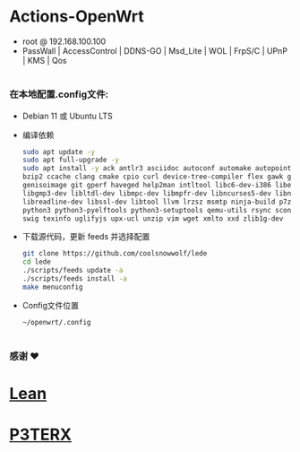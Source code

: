 # Actions-OpenWrt

- root  @  192.168.100.100
- PassWall | AccessControl | DDNS-GO | Msd_Lite | WOL | FrpS/C | UPnP | KMS | Qos 
#
### 在本地配置.config文件:
- Debian 11 或 Ubuntu LTS
- 编译依赖

   ```bash
   sudo apt update -y
   sudo apt full-upgrade -y
   sudo apt install -y ack antlr3 asciidoc autoconf automake autopoint binutils bison build-essential \
   bzip2 ccache clang cmake cpio curl device-tree-compiler flex gawk gcc-multilib g++-multilib gettext \
   genisoimage git gperf haveged help2man intltool libc6-dev-i386 libelf-dev libfuse-dev libglib2.0-dev \
   libgmp3-dev libltdl-dev libmpc-dev libmpfr-dev libncurses5-dev libncursesw5-dev libpython3-dev \
   libreadline-dev libssl-dev libtool llvm lrzsz msmtp ninja-build p7zip p7zip-full patch pkgconf \
   python3 python3-pyelftools python3-setuptools qemu-utils rsync scons squashfs-tools subversion \
   swig texinfo uglifyjs upx-ucl unzip vim wget xmlto xxd zlib1g-dev
   ```

- 下载源代码，更新 feeds 并选择配置

   ```bash
   git clone https://github.com/coolsnowwolf/lede
   cd lede
   ./scripts/feeds update -a
   ./scripts/feeds install -a
   make menuconfig
   ```

- Config文件位置
  ```bash
  ~/openwrt/.config
  ```

#
### 感谢 ❤️  
# [Lean](https://github.com/coolsnowwolf/lede)
# [P3TERX](https://github.com/P3TERX/Actions-OpenWrt)  
